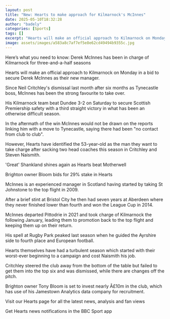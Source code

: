 ```yaml
---
layout: post
title: "New: Hearts to make approach for Kilmarnock's McInnes"
date: 2025-05-10T18:32:28
author: "badely"
categories: [Sports]
tags: []
excerpt: "Hearts will make an official approach to Kilmarnock on Monday in a bid to secure Derek McInnes as their new manager."
image: assets/images/a583a8c7af7ef5e8e62cd49494b9355c.jpg
---
```


Here’s what you need to know: Derek McInnes has been in charge of Kilmarnock for three-and-a-half seasons

Hearts will make an official approach to Kilmarnock on Monday in a bid to secure Derek McInnes as their new manager.

Since Neil Critchley's dismissal last month after six months as Tynecastle boss, McInnes has been the strong favourite to take over.

His Kilmarnock team beat Dundee 3-2 on Saturday to secure Scottish Premiership safety with a third straight victory in what has been an otherwise difficult season. 

In the aftermath of the win McInnes would not be drawn on the reports linking him with a move to Tynecastle, saying there had been "no  contact from club to club".

However, Hearts have identified the 53-year-old as the man they want to take charge after sacking two head coaches this season in Critchley and Steven Naismith.

'Great' Shankland shines again as Hearts beat Motherwell

Brighton owner Bloom bids for 29% stake in Hearts

McInnes is an experienced manager in Scotland having started by taking St Johnstone to the top flight in 2009.

After a brief stint at Bristol City he then had seven years at Aberdeen where they never finished lower than fourth and won the League Cup in 2014.

McInnes departed Pittodrie in 2021 and took charge of Kilmarnock the following January, leading them to promotion back to the top flight and keeping them up on their return.

His spell at Rugby Park peaked last season when he guided the Ayrshire side to fourth place and European football.

Hearts themselves have had a turbulent season which started with their worst-ever beginning to a campaign and cost Naismith his job.

Critchley steered the club away from the bottom of the table but failed to get them into the top six and was dismissed, while there are changes off the pitch.

Brighton owner Tony Bloom is set to invest nearly Â£10m in the club, which has use of his Jamestown Analytics data company for recruitment.

Visit our Hearts page for all the latest news, analysis and fan views

Get Hearts news notifications in the BBC Sport app

